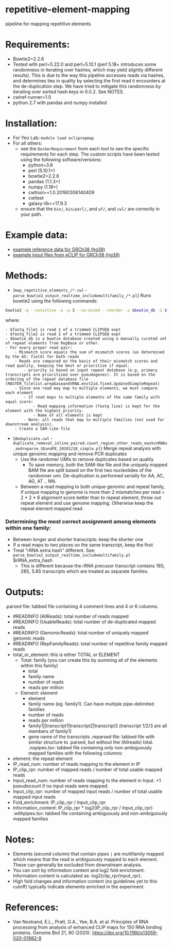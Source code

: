 # repetitive-element-mapping
pipeline for mapping repetitive elements

# Requirements:
- Bowtie2=2.2.6
- Tested with perl=5.22.0 and perl=5.10.1 (perl 5.18+ introduces some randomness in
iterating over hashes, which may yield slightly different results). This is
due to the way this pipeline accesses reads via hashes, and determines ties
in quality by selecting the first read it encounters at the de-duplication
step. We have tried to mitigate this randomness by iterating over sorted
hash keys in 0.0.2. See NOTES.
- cwlref-runner=1.0
- python 2.7 with pandas and numpy installed

# Installation:
- For Yeo Lab: ```module load ecliprepmap```
- For all others:
    - see the ```DockerRequirement``` from each tool to see the specific requirements for each step. The custom scripts have been tested using the following software/versions:
      - python=3.6
      - perl (5.10.1+)
      - bowtie2=2.2.6
      - pandas (1.1.3+)
      - numpy (1.18+)
      - cwltool==1.0.20180306140409
      - cwltest
      - galaxy-lib==17.9.3
    - ensure that the ```bin/```, ```bin/perl/```, and ```wf/```, and ```cwl/```
    are correctly in your path.

# Example data: 
- [example reference data for GRCh38 (hg38)](https://external-collaborator-data.s3-us-west-1.amazonaws.com/reference-data/repeat-family-mapping-grch38.tar.gz)
- [example input files from eCLIP for GRCh38 (hg38)](https://external-collaborator-data.s3-us-west-1.amazonaws.com/reference-data/example_data_for_repeat_mapping_hg38.tar.gz)
# Methods:
- (```map_repetitive_elements_/*.cwl``` - ```parse_bowtie2_output_realtime_includemultifamily_/*.pl```) Runs bowtie2 using the following commands: 
```bash
bowtie2 -q --sensitive -a -p 3 --no-mixed --reorder -x $bowtie_db -1 $fastq_file1 -2 $fastq_file2 2> $bowtie_out
```

where:

    - $fastq_file1 is read 1 of a trimmed CLIPSEQ expt
    - $fastq_file2 is read 2 of a trimmed CLIPSEQ expt
    - $bowtie_db is a bowtie database created using a manually curated set of repeat elements from RepBase or other.
    - For every proper read pair:
        - Mismatch score equals the sum of mismatch scores (as determined by the AS: field) for both reads
        - Reads are compared on the basis of their mismatch scores and read quality, keeping the best or prioritize if equal.
            - priority is based on input repeat database (e.g. primary transcripts are prioritized over pseudogenes). It is based on the ordering of the repeat database file (MASTER_filelist.wrepbaseandtRNA.enst2id.fixed.UpdatedSimpleRepeat)
        - Since one read may map to multiple elements, we must compare each element
            - If read maps to multiple elements of the same family with equal score:
                - Read mapping information (fastq line) is kept for the element with the highest priority.
                - Name of all elements is kept
            - Note: all reads that map to multiple families (not used for downstream analysis).
        - Create a SAM-like file
- (```deduplicate.cwl``` - ```duplicate_removal_inline_paired.count_region_other_reads_masksnRNAs_andreparse_SEandPE_20201210_simple.pl```) Merge repeat analysis with unique genomic mapping and remove PCR duplicates
    - Use the randomer UMIs to remove duplicates based on quality
        - To save memory, both the SAM-like file and the uniquely mapped BAM file
        are split based on the first two nucleotides of the randomner umi. De-duplication
        is performed serially for AA, AC, AG, AT .. NN.
    - Between a read mapping to both unique genomic and repeat family, if
    unique mapping to genome is more than 2 mismatches per
    read = 2 * 2 * 6 alignment score better than to repeat element,
    throw out repeat element and use genome mapping. Otherwise keep the repeat
    element mapped read.

### Determining the most correct assignment among elements within one family:
- Between longer and shorter transcripts: keep the shorter one
- If a read maps to two places on the same transcript, keep the first
- Treat "rRNA extra hash" different. See: ```parse_bowtie2_output_realtime_includemultifamily.pl``` $rRNA_extra_hash
    - This is different because the rRNA precusor transcript contains 18S, 28S, 5.8S transcripts which are treated as separate families.
# Outputs:
.parsed file: tabbed file containing 4 comment lines and 4 or 6 columns:
- #READINFO (AllReads): total number of reads mapped
- #READINFO (UsableReads): total number of de-duplicated mapped reads
- #READINFO (GenomicReads): total number of uniquely mapped genomic reads
- #READINFO (RepFamilyReads): total number of repetitive family mapped reads
- total_or_element: this is either TOTAL or ELEMENT
    - Total: family (you can create this by summing all of the elements within this family)
        - total
        - family name
        - number of reads
        - reads per million
    - Element: element
        - element
        - family name (eg. family1). Can have multiple pipe-delimited families
        - number of reads
        - reads per million
        - family1||transcript1|transcript2|transcript3 (transcript 1/2/3 are all members of family1)
        - gene name of the transcripts
.reparsed file: tabbed file with similar structure to .parsed, but without the (Allreads) total.
.nopipes.tsv: tabbed file containing only non-ambiguously mapped families with the following columns:
- element: the repeat element
- IP_read_num: number of reads mapping to the element in IP
- IP_clip_rpr: number of mapped reads / number of total usable mapped reads
- Input_read_num: number of reads mapping to the element in Input. +1 pseudocount if no input reads were mapped.
- Input_clip_rpr: number of mapped input reads / number of total usable mapped input reads
- Fold_enrichment: IP_clip_rpr / Input_clip_rpr
- Information_content: IP_clip_rpr * log2(IP_clip_rpr / Input_clip_rpr)
.withpipes.tsv: tabbed file containing ambiguously and non-ambiguously mapped families

# Notes:
- Elements (second column) that contain pipes ```|``` are multifamily mapped
which means that the read is ambiguously mapped to each element. These can generally
be excluded from downstream analysis.
- You can sort by information content and log2 fold enrichment.
Information content is calculated as: log2(clip_rpr/input_rpr).
- High fold changes and information content (no guidelines yet to this cutoff)
typically indicate elements enriched in the experiment.

# References:
- Van Nostrand, E.L., Pratt, G.A., Yee, B.A. et al. Principles of RNA processing from analysis of enhanced CLIP maps for 150 RNA binding proteins. Genome Biol 21, 90 (2020). https://doi.org/10.1186/s13059-020-01982-9

